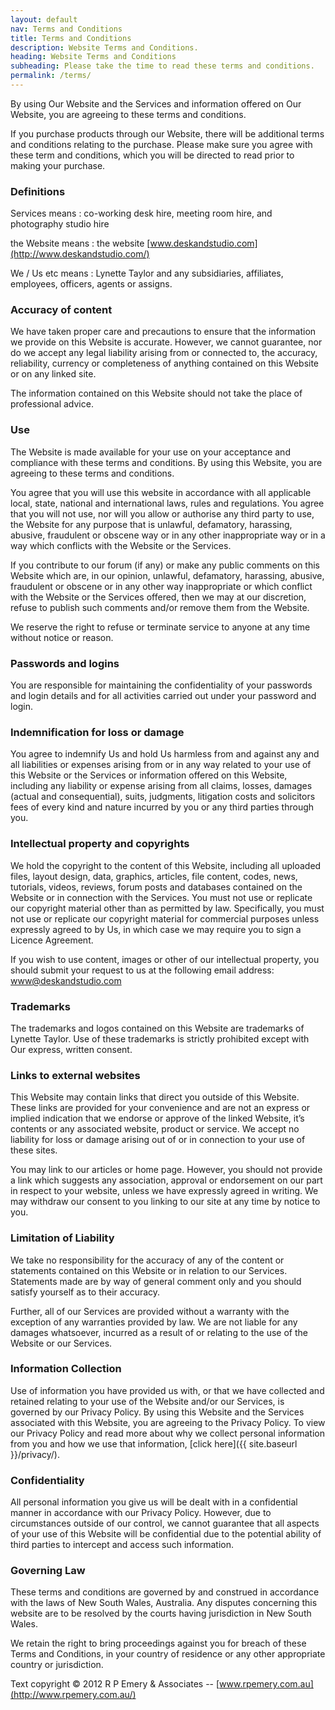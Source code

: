```yaml
---
layout: default
nav: Terms and Conditions
title: Terms and Conditions
description: Website Terms and Conditions.
heading: Website Terms and Conditions
subheading: Please take the time to read these terms and conditions.
permalink: /terms/
---
```


By using Our Website and the Services and information offered on Our Website, you are agreeing to these terms and conditions.

If you purchase products through our Website, there will be additional terms and conditions relating to the purchase. Please make sure you agree with these term and conditions, which you will be directed to read prior to making your purchase.

### Definitions

Services means
: co-working desk hire, meeting room hire, and photography studio hire

the Website means
: the website [www.deskandstudio.com](http://www.deskandstudio.com/)

We / Us etc means 
: Lynette Taylor and any subsidiaries, affiliates, employees, officers, agents or assigns.

### Accuracy of content

We have taken proper care and precautions to ensure that the information we provide on this Website is accurate. However, we cannot guarantee, nor do we
accept any legal liability arising from or connected to, the accuracy, reliability, currency or completeness of anything contained on this Website or on any linked site.

The information contained on this Website should not take the place of professional
advice.

### Use

The Website is made available for your use on your acceptance and compliance with these terms and conditions. By using this Website, you are agreeing to these terms and conditions.

You agree that you will use this website in accordance with all applicable local, state, national and international laws, rules and regulations.
You agree that you will not use, nor will you allow or authorise any third party to use, the Website for any purpose that is unlawful, defamatory, harassing, abusive, fraudulent or obscene way or in any other inappropriate way or in a way which conflicts with the Website or the Services.

If you contribute to our forum (if any) or make any public comments on this Website which are, in our opinion, unlawful, defamatory, harassing, abusive, fraudulent or obscene or in any other way inappropriate or which conflict with the Website or the Services offered, then we may at our discretion, refuse to publish such comments and/or remove them from the Website.

We reserve the right to refuse or terminate service to anyone at any time without notice or reason.

### Passwords and logins

You are responsible for maintaining the confidentiality of your passwords and login details and for all activities carried out under your password and login.

### Indemnification for loss or damage

You agree to indemnify Us and hold Us harmless from and against any and all liabilities or expenses arising from or in any way related to your use of this Website or the Services or information offered on this Website, including any liability or expense arising from all claims, losses, damages (actual and consequential), suits, judgments, litigation costs and solicitors fees of every kind and nature incurred by you or any third parties through you.

### Intellectual property and copyrights

We hold the copyright to the content of this Website, including all uploaded files, layout design, data, graphics, articles, file content, codes, news, tutorials, videos, reviews, forum posts and databases contained on the Website or in connection with the Services. You must not use or replicate our copyright material other than as permitted by law. Specifically, you must not use or replicate our copyright material for commercial purposes unless expressly agreed to by Us, in which case we may require you to sign a Licence Agreement.

If you wish to use content, images or other of our intellectual property, you should submit your request to us at the following email address: [www@deskandstudio.com](mailto:www@deskandstudio.com)

### Trademarks

The trademarks and logos contained on this Website are trademarks of Lynette Taylor. Use of these trademarks is strictly prohibited except with Our express, written consent.

### Links to external websites

This Website may contain links that direct you outside of this Website. These links are provided for your convenience and are not an express or implied indication that we endorse or approve of the linked Website, it’s contents or any associated website, product or service. We accept no liability for loss or damage arising out of or in connection to your use of these sites.

You may link to our articles or home page. However, you should not provide a link which suggests any association, approval or endorsement on our part in respect to your website, unless we have expressly agreed in writing. We may withdraw our consent to you linking to our site at any time by notice to you.

### Limitation of Liability

We take no responsibility for the accuracy of any of the content or statements contained on this Website or in relation to our Services. Statements made are by way of general comment only and you should satisfy yourself as to their accuracy.

Further, all of our Services are provided without a warranty with the exception of any warranties provided by law. We are not liable for any damages whatsoever, incurred as a result of or relating to the use of the Website or our Services.

### Information Collection

Use of information you have provided us with, or that we have collected and retained relating to your use of the Website and/or our Services, is governed by our Privacy Policy. By using this Website and the Services associated with this Website, you are
agreeing to the Privacy Policy. To view our Privacy Policy and read more about why we collect personal information from you and how we use that information, [click here]({{ site.baseurl }}/privacy/).

### Confidentiality

All personal information you give us will be dealt with in a confidential manner in accordance with our Privacy Policy. However, due to circumstances outside of our control, we cannot guarantee that all aspects of your use of this Website will be confidential due to the potential ability of third parties to intercept and access such information.

### Governing Law

These terms and conditions are governed by and construed in accordance with the laws of New South Wales, Australia. Any disputes concerning this website are to be resolved by the courts having jurisdiction in New South Wales.

We retain the right to bring proceedings against you for breach of these Terms and Conditions, in your country of residence or any other appropriate country or jurisdiction.

Text copyright &copy; 2012 R P Emery &amp; Associates -- [www.rpemery.com.au](http://www.rpemery.com.au/)